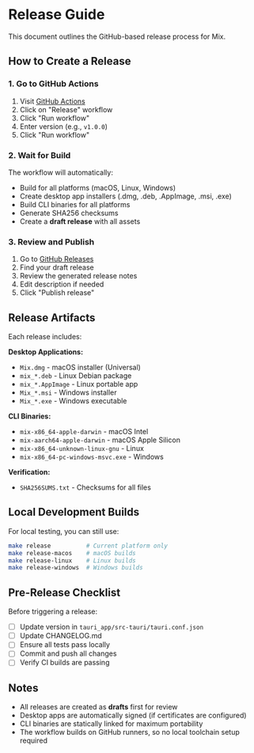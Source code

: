 # Release Guide

This document outlines the GitHub-based release process for Mix.

## How to Create a Release

### 1. Go to GitHub Actions
1. Visit [GitHub Actions](https://github.com/your-username/mix/actions)
2. Click on "Release" workflow
3. Click "Run workflow"
4. Enter version (e.g., `v1.0.0`)
5. Click "Run workflow"

### 2. Wait for Build
The workflow will automatically:
- Build for all platforms (macOS, Linux, Windows)
- Create desktop app installers (.dmg, .deb, .AppImage, .msi, .exe)
- Build CLI binaries for all platforms
- Generate SHA256 checksums
- Create a **draft release** with all assets

### 3. Review and Publish
1. Go to [GitHub Releases](https://github.com/your-username/mix/releases)
2. Find your draft release
3. Review the generated release notes
4. Edit description if needed
5. Click "Publish release"

## Release Artifacts

Each release includes:

**Desktop Applications:**
- `Mix.dmg` - macOS installer (Universal)
- `mix_*.deb` - Linux Debian package
- `mix_*.AppImage` - Linux portable app
- `Mix_*.msi` - Windows installer
- `Mix_*.exe` - Windows executable

**CLI Binaries:**
- `mix-x86_64-apple-darwin` - macOS Intel
- `mix-aarch64-apple-darwin` - macOS Apple Silicon
- `mix-x86_64-unknown-linux-gnu` - Linux
- `mix-x86_64-pc-windows-msvc.exe` - Windows

**Verification:**
- `SHA256SUMS.txt` - Checksums for all files

## Local Development Builds

For local testing, you can still use:

```bash
make release          # Current platform only
make release-macos    # macOS builds
make release-linux    # Linux builds  
make release-windows  # Windows builds
```

## Pre-Release Checklist

Before triggering a release:

- [ ] Update version in `tauri_app/src-tauri/tauri.conf.json`
- [ ] Update CHANGELOG.md
- [ ] Ensure all tests pass locally
- [ ] Commit and push all changes
- [ ] Verify CI builds are passing

## Notes

- All releases are created as **drafts** first for review
- Desktop apps are automatically signed (if certificates are configured)
- CLI binaries are statically linked for maximum portability
- The workflow builds on GitHub runners, so no local toolchain setup required
